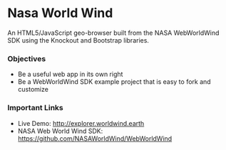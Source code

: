 # Nasa World Wind 
An HTML5/JavaScript geo-browser built from the NASA WebWorldWind SDK using the Knockout and Bootstrap libraries.

### Objectives
- Be a useful web app in its own right
- Be a WebWorldWind SDK example project that is easy to fork and customize

### Important Links
- Live Demo: http://explorer.worldwind.earth
- NASA Web World Wind SDK: https://github.com/NASAWorldWind/WebWorldWind

